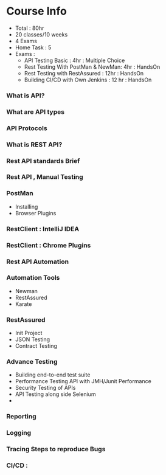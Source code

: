 # Course Info
- Total : 80hr
- 20 classes/10 weeks 
- 4 Exams
- Home Task : 5
- Exams :
    - API Testing Basic : 4hr : Multiple Choice
    - Rest Testing With PostMan & NewMan: 4hr : HandsOn
    - Rest Testing with RestAssured : 12hr : HandsOn
    - Building CI/CD with Own Jenkins : 12 hr : HandsOn
  
### What is API?

### What are API types

### API Protocols 

### What is REST API?

### Rest API standards Brief

### Rest API , Manual Testing

### PostMan
- Installing
- Browser Plugins 

### RestClient : IntelliJ IDEA

### RestClient : Chrome Plugins

### Rest API Automation 

### Automation Tools 
- Newman
- RestAssured
- Karate

### RestAssured 
- Init Project 
- JSON Testing 
- Contract Testing 

### Advance Testing
- Building end-to-end test suite
- Performance Testing API with JMH/Junit Performance 
- Security Testing of APIs
- API Testing along side Selenium 
-

### Reporting 

### Logging 

### Tracing Steps to reproduce Bugs

### CI/CD :
